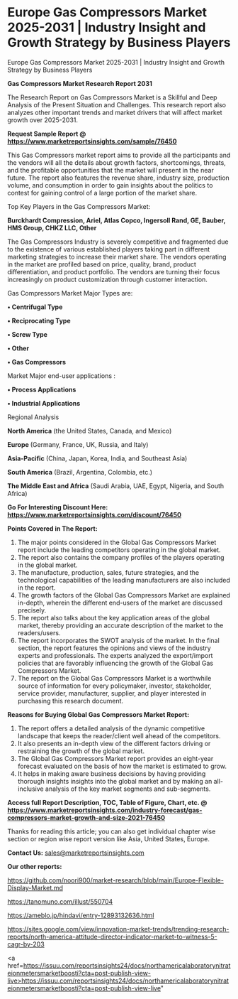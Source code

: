 # Europe Gas Compressors Market 2025-2031 | Industry Insight and Growth Strategy by Business Players
Europe Gas Compressors Market 2025-2031 | Industry Insight and Growth Strategy by Business Players

<strong>Gas Compressors Market Research Report 2031</strong>

The Research Report on Gas Compressors Market is a Skillful and Deep Analysis of the Present Situation and Challenges. This research report also analyzes other important trends and market drivers that will affect market growth over 2025-2031.

<strong>Request Sample Report @ <a href=https://www.marketreportsinsights.com/sample/76450>https://www.marketreportsinsights.com/sample/76450</a></strong>

This Gas Compressors market report aims to provide all the participants and the vendors will all the details about growth factors, shortcomings, threats, and the profitable opportunities that the market will present in the near future. The report also features the revenue share, industry size, production volume, and consumption in order to gain insights about the politics to contest for gaining control of a large portion of the market share.

Top Key Players in the Gas Compressors Market:

<strong>Burckhardt Compression, Ariel, Atlas Copco, Ingersoll Rand, GE, Bauber, HMS Group, CHKZ LLC, Other</strong>

The Gas Compressors Industry is severely competitive and fragmented due to the existence of various established players taking part in different marketing strategies to increase their market share. The vendors operating in the market are profiled based on price, quality, brand, product differentiation, and product portfolio. The vendors are turning their focus increasingly on product customization through customer interaction.

Gas Compressors Market Major Types are:

<strong>• Centrifugal Type

• Reciprocating Type

• Screw Type

• Other

• Gas Compressors</strong>

Market Major end-user applications :

<strong>• Process Applications

• Industrial Applications</strong>

Regional Analysis

</u><strong><b>North America</b></strong> (the United States, Canada, and Mexico)

<strong><b>Europe </b></strong>(Germany, France, UK, Russia, and Italy)

<strong><b>Asia-Pacific</b></strong> (China, Japan, Korea, India, and Southeast Asia)

<strong><b>South America</b></strong> (Brazil, Argentina, Colombia, etc.)

<strong><b>The Middle East and Africa</b></strong> (Saudi Arabia, UAE, Egypt, Nigeria, and South Africa)

<strong>Go For Interesting Discount Here: <a href=https://www.marketreportsinsights.com/discount/76450>https://www.marketreportsinsights.com/discount/76450</a></strong>

<strong>Points Covered in The Report:</strong>
<ol>
  <li>The major points considered in the Global Gas Compressors Market report include the leading competitors operating in the global market.</li>
  <li>The report also contains the company profiles of the players operating in the global market.</li>
  <li>The manufacture, production, sales, future strategies, and the technological capabilities of the leading manufacturers are also included in the report.</li>
  <li>The growth factors of the Global Gas Compressors Market are explained in-depth, wherein the different end-users of the market are discussed precisely.</li>
  <li>The report also talks about the key application areas of the global market, thereby providing an accurate description of the market to the readers/users.</li>
  <li>The report incorporates the SWOT analysis of the market. In the final section, the report features the opinions and views of the industry experts and professionals. The experts analyzed the export/import policies that are favorably influencing the growth of the Global Gas Compressors Market.</li>
  <li>The report on the Global Gas Compressors Market is a worthwhile source of information for every policymaker, investor, stakeholder, service provider, manufacturer, supplier, and player interested in purchasing this research document.</li>
</ol>
<strong>Reasons for Buying Global Gas Compressors Market Report:</strong>

<ol>
  <li>The report offers a detailed analysis of the dynamic competitive landscape that keeps the reader/client well ahead of the competitors.</li>
  <li>It also presents an in-depth view of the different factors driving or restraining the growth of the global market.</li>
  <li>The Global Gas Compressors Market report provides an eight-year forecast evaluated on the basis of how the market is estimated to grow.</li>
  <li>It helps in making aware business decisions by having providing thorough insights insights into the global market and by making an all-inclusive analysis of the key market segments and sub-segments.</li>
</ol>
<strong>Access full Report Description, TOC, Table of Figure, Chart, etc. @ <a href=https://www.marketreportsinsights.com/industry-forecast/gas-compressors-market-growth-and-size-2021-76450>https://www.marketreportsinsights.com/industry-forecast/gas-compressors-market-growth-and-size-2021-76450</a></strong>


Thanks for reading this article; you can also get individual chapter wise section or region wise report version like Asia, United States, Europe.

<strong>Contact Us:</strong>
sales@marketreportsinsights.com

<strong>Our other reports:</strong>

<a href=https://github.com/noori900/market-research/blob/main/Europe-Flexible-Display-Market.md>https://github.com/noori900/market-research/blob/main/Europe-Flexible-Display-Market.md</a>

<a href=https://tanomuno.com/illust/550704>https://tanomuno.com/illust/550704</a>

<a href=https://ameblo.jp/hindavi/entry-12893132636.html>https://ameblo.jp/hindavi/entry-12893132636.html</a>

<a href=https://sites.google.com/view/innovation-market-trends/trending-research-reports/north-america-attitude-director-indicator-market-to-witness-5-cagr-by-203>https://sites.google.com/view/innovation-market-trends/trending-research-reports/north-america-attitude-director-indicator-market-to-witness-5-cagr-by-203</a>

<a href=https://issuu.com/reportsinsights24/docs/northamericalaboratorynitrateionmetersmarketboosti?cta=post-publish-view-live>https://issuu.com/reportsinsights24/docs/northamericalaboratorynitrateionmetersmarketboosti?cta=post-publish-view-live</a>"
